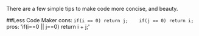 There are a few simple tips to make code more concise, and beauty. 

##Less Code Maker
cons: `if(i == 0) return j;   
      if(j == 0) return i;` 
pros: 'if(i==0 || j==0) return i + j;'  
